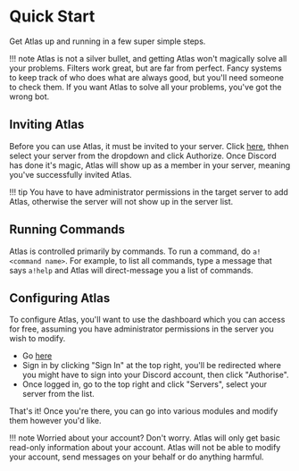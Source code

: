 # Quick Start

Get Atlas up and running in a few super simple steps.

!!! note
    Atlas is not a silver bullet, and getting Atlas won't magically solve all your problems. Filters work great, but are far from perfect. Fancy systems to keep track of who does what are always good, but you'll need someone to check them. If you want Atlas to solve all your problems, you've got the wrong bot.

## Inviting Atlas

Before you can use Atlas, it must be invited to your server. Click [here](https://get-atlas.xyz/get), thhen select your server from the dropdown and click Authorize. Once Discord has done it's magic, Atlas will show up as a member in your server, meaning you've successfully invited Atlas.

!!! tip
    You have to have administrator permissions in the target server to add Atlas, otherwise the server will not show up in the server list.

## Running Commands

Atlas is controlled primarily by commands. To run a command, do `a!<command name>`. For example, to list all commands, type a message that says `a!help` and Atlas will direct-message you a list of commands.

## Configuring Atlas  

To configure Atlas, you'll want to use the dashboard which you can access for free, assuming you have administrator permissions in the server you wish to modify.

* Go [here](https://get-atlas.xyz)
* Sign in by clicking "Sign In" at the top right, you'll be redirected where you might have to sign into your Discord account, then click "Authorise".
* Once logged in, go to the top right and click "Servers", select your server from the list.

That's it! Once you're there, you can go into various modules and modify them however you'd like.

!!! note
    Worried about your account? Don't worry. Atlas will only get basic read-only information about your account. Atlas will not be able to modify your account, send messages on your behalf or do anything harmful.
